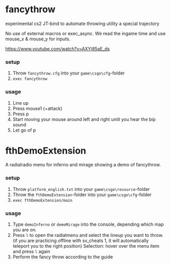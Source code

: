 # fancythrow
experimental cs2 JT-bind to automate throwing utility a special trajectory 

No use of external macros or exec_async. We read the ingame time and use mouse_x & mouse_y for inputs.

https://www.youtube.com/watch?v=AXYj85aE_ds

### setup

1. Throw ```fancythrow.cfg``` into your ```game\csgo\cfg```-folder
2. ```exec fancythrow```

### usage

1. Line up
2. Press mouse1 (+attack)
3. Press p
4. Start moving your mouse around left and right until you hear the bip sound
5. Let go of p

# fthDemoExtension
A radialradio menu for inferno and mirage showing a demo of fancythrow.

### setup

1. Throw ```platform_english.txt``` into your ```game\csgo\resource```-folder
2. Throw the ```fthDemoExtension```-folder into your ```game\csgo\cfg```-folder
3. ```exec fthDemoExtension/main```

### usage

1. Type ```demoInferno``` or ```demoMirage``` into the console, depending which map you are on.
2. Press ```l``` to open the radialmenu and select the lineup you want to throw. (if you are practicing offline with sv_cheats 1, it will automatically teleport you to the right position)
   Selection: hover over the menu item and press ```l``` again
3. Perform the fancy throw according to the guide
